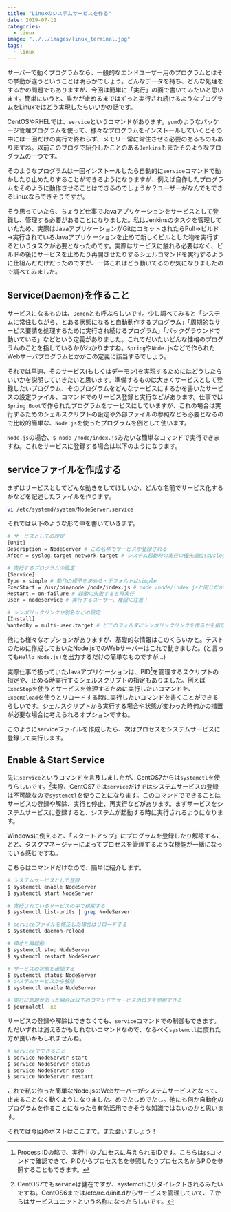 ```yaml
---
title: "Linuxのシステムサービスを作る"
date: 2019-07-11
categories: 
  - linux
image: "../../images/linux_terminal.jpg"
tags:
  - linux
---
```


サーバーで動くプログラムなら、一般的なエンドユーザー用のプログラムとはその挙動が違うということは明らかでしょう。どんなデータを持ち、どんな処理をするかの問題でもありますが、今回は簡単に「実行」の面で書いてみたいと思います。簡単にいうと、誰かが止めるまではずっと実行され続けるようなプログラムをLinuxではどう実現したらいいかの話です。

CentOSやRHELでは、`service`というコマンドがあります。`yum`のようなパッケージ管理プログラムを使って、様々なプログラムをインストールしていくとその中には一回だけの実行で終わらず、メモリー常に常住させる必要のあるものもありますね。以前このブログで紹介したことのある`Jenkins`もまたそのようなプログラムの一つです。

そのようなプログラムは一回インストールしたら自動的に`service`コマンドで動かしたり止めたりすることができるようになりますが、例えば自作したプログラムをそのように動作させることはできるのでしょうか？ユーザーがなんでもできるLinuxならできそうですが。

そう思っていたら、ちょうど仕事でJavaアプリケーションをサービスとして登録し、管理する必要があることになりました。私はJenkinsのタスクを管理していたため、実際はJavaアプリケーションがGitにコミットされたらPull→ビルド→実行されているJavaアプリケーションを止めて新しくビルとした物を実行するというタスクが必要となったのです。実際はサービスに触れる必要はなく、ビルドの後にサービスを止めたり再開させたりするシェルコマンドを実行するように仕組んだだけだったのですが、一体これはどう動いてるのか気になりましたので調べてみました。

## Service(Daemon)を作ること

サービスになるものは、`Demon`とも呼ぶらしいです。少し調べてみると「システムに常住しながら、とある状態になると自動動作するプログラム」「周期的なサービス要請を処理するために実行され続けるプログラム」「バックグラウンドで動いている」などという定義がありました。これでだいたいどんな性格のプログラムのことを指しているかがわかりますね。`Spring`や`Node.js`などで作られたWebサーバプログラムとかがこの定義に該当するでしょう。

それでは早速、そのサービス(もしくはデーモン)を実現するためにはどうしたらいいかを説明していきたいと思います。準備するものは大きくサービスとして登録したいプログラム、そのプログラムをどんなサービスにするかを書いたサービスの設定ファイル、コマンドでのサービス登録と実行などがあります。仕事では`Spring Boot`で作られたプログラムをサービスにしていますが、これの場合は実行するためのシェルスクリプトの設定や外部ファイルの参照なども必要となるので比較的簡単な、`Node.js`を使ったプログラムを例として使います。

`Node.js`の場合、`$ node /node/index.js`みたいな簡単なコマンドで実行できますね。これをサービスに登録する場合は以下のようになります。

## serviceファイルを作成する

まずはサービスとしてどんな動きをしてほしいか、どんな名前でサービス化するかなどを記述したファイルを作ります。

```bash
vi /etc/systemd/system/NodeServer.service
```

それでは以下のような形で中を書いていきます。

```bash
# サービスとしての設定
[Unit]
Description = NodeServer # この名称でサービスが登録される
After = syslog.target network.target # システム起動時の実行の優先順位(syslogとnetworkの後に実行する)

# 実行するプログラムの設定
[Service]
Type = simple # 動作の様子を決める・デフォルトはsimple
ExecStart = /usr/bin/node /node/index.js # node /node/index.jsと同じだがシンボリックリンクなしで記述する
Restart = on-failure # 起動に失敗すると再実行
User = nodeservice # 実行するユーザー、権限に注意！

# シンボリックリンクや別名などの設定
[Install]
WantedBy = multi-user.target # どこのフォルダにシンボリックリンクを作るかを指定、これが一般的らしい
```

他にも様々なオプションがありますが、基礎的な情報はこのくらいかと。テストのために作成しておいたNode.jsでのWebサーバーはこれで動きました。(と言っても`Hello Node.js!`を出力するだけの簡単なものですが…)

実際仕事で扱っていたJavaアプリケーションは、PID[^1]を管理するスクリプトの指定や、止める時実行するシェルスクリプトの指定もありました。例えば`ExecStop`を使うとサービスを修理するために実行したいコマンドを、`ExecReload`を使うとリロードする時に実行したいコマンドを書くことができるらしいです。シェルスクリプトから実行する場合や状態が変わった時何かの措置が必要な場合に考えられるオプションですね。

このようにserviceファイルを作成したら、次はプロセスをシステムサービスに登録して実行します。

## Enable & Start Service

先に`service`というコマンドを言及しましたが、CentOS7からは`systemctl`を使うらしいです。[^2]実際、CentOS7では`service`だけではシステムサービスの登録は不可能なので`systemctl`を使うことになります。このコマンドでできることはサービスの登録や解除、実行と停止、再実行などがあります。まずサービスをシステムサービスに登録すると、システムが起動する時に実行されるようになります。

Windowsに例えると、「スタートアップ」にプログラムを登録したり解除することと、タスクマネージャーによってプロセスを管理するような機能が一緒になっている感じですね。

こちらはコマンドだけなので、簡単に紹介します。

```bash
# システムサービスとして登録
$ systemctl enable NodeServer
$ systemctl start NodeServer

# 実行されているサービスの中で検索する
$ systemctl list-units | grep NodeServer
```

```bash
# serviceファイルを修正した場合はリロードする
$ systemctl daemon-reload

# 停止と再起動
$ systemctl stop NodeServer
$ systemctl restart NodeServer

# サービスの状態を確認する
$ systemctl status NodeServer
# システムサービスから解除
$ systemctl enable NodeServer

# 実行に問題があった場合は以下のコマンドでサービスのログを参照できる
$ journalctl -xe
```

サービスの登録や解除はできなくても、`service`コマンドでの制御もできます。ただいずれは消えるかもしれないコマンドなので、なるべく`systemctl`に慣れた方が良いかもしれませんね。

```bash
# serviceでできること
$ service NodeServer start
$ service NodeServer status
$ service NodeServer stop
$ service NodeServer restart
```

これで私の作った簡単なNode.jsのWebサーバーがシステムサービスとなって、止まることなく動くようになりました。めでたしめでたし。他にも何か自動化のプログラムを作ることになったら有効活用できそうな知識ではないのかと思います。

それでは今回のポストはここまで。また会いましょう！

[^1]: Process IDの略で、実行中のプロセスに与えられるIDです。こちらは`ps`コマンドで確認できて、PIDからプロセス名を参照したりプロセス名からPIDを参照することもできます。
[^2]: CentOS7でもserviceは健在ですが、systemctlにリダイレクトされるみたいですね。CentOS6までは/etc/rc.d/init.dからサービスを管理していて、７からはサービスユニットという名称になったらしいです。
